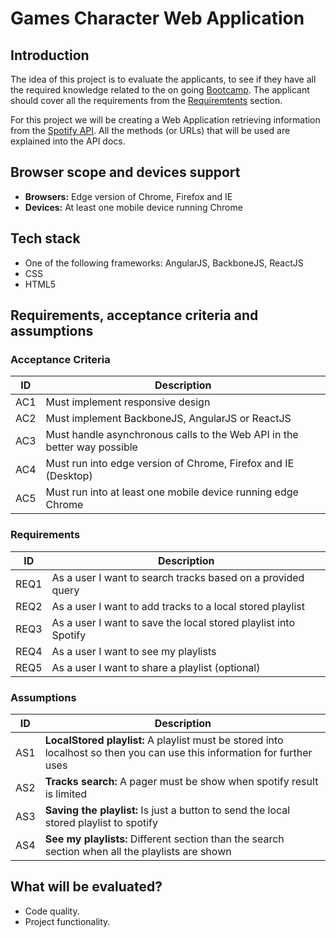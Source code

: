 # Games Character Web Application

## Introduction
The idea of this project is to evaluate the applicants, to see if they have all the required knowledge related to the 
on going [Bootcamp](https://github.com/globant-ui/html5bootcamp). The applicant should cover all the requirements from the
[Requiremtents](#requirements) section.

For this project we will be creating a Web Application retrieving information from the [Spotify API](https://developer.spotify.com/).
All the methods (or URLs) that will be used are explained into the API docs.

## Browser scope and devices support

- **Browsers:** Edge version of Chrome, Firefox and IE
- **Devices:** At least one mobile device running Chrome

## Tech stack

- One of the following frameworks: AngularJS, BackboneJS, ReactJS
- CSS
- HTML5

## Requirements, acceptance criteria and assumptions 

### Acceptance Criteria

| ID    | Description                                                                 |
| ----- |-----------------------------------------------------------------------------|
| AC1  | Must implement responsive design                                             |
| AC2  | Must implement BackboneJS, AngularJS or ReactJS                              |
| AC3  | Must handle asynchronous calls to the Web API in the better way possible     | 
| AC4  | Must run into edge version of Chrome, Firefox and IE (Desktop)               |
| AC5  | Must run into at least one mobile device running edge Chrome                 |


### Requirements

| ID    | Description                                                                                       |
| ----- |---------------------------------------------------------------------------------------------------|
| REQ1 | As a user I want to search tracks based on a provided query                                        |
| REQ2 | As a user I want to add tracks to a local stored playlist                                          |
| REQ3 | As a user I want to save the local stored playlist into Spotify                                    |
| REQ4 | As a user I want to see my playlists                                                               |
| REQ5 | As a user I want to share a playlist (optional)                                                    |

### Assumptions

| ID    | Description                                                                                                                                  |
| ----- |-------------------------------------------------------------------------------------------------------------------------|
| AS1  | **LocalStored playlist:** A playlist must be stored into localhost so then you can use this information for further uses |
| AS2  | **Tracks search:** A pager must be show when spotify result is limited                                                   |
| AS3  | **Saving the playlist:** Is just a button to send the local stored playlist to spotify                                   |
| AS4  | **See my playlists:** Different section than the search section when all the playlists are shown                         |

## What will be evaluated?

- Code quality.
- Project functionality.
